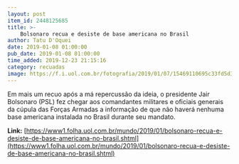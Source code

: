 ```yaml
---
layout: post
item_id: 2448125685
title: >-
    Bolsonaro recua e desiste de base americana no Brasil
author: Tatu D'Oquei
date: 2019-01-08 01:00:00
pub_date: 2019-01-08 01:00:00
time_added: 2019-12-23 21:15:16
category: recuadas
image: https://f.i.uol.com.br/fotografia/2019/01/07/15469110695c33fd5d33918_1546911069_3x2_rt.jpg
---
```


Em mais um recuo após a má repercussão da ideia, o presidente Jair Bolsonaro (PSL) fez chegar aos comandantes militares e oficiais generais da cúpula das Forças Armadas a informação de que não haverá nenhuma base americana instalada no Brasil durante seu mandato.

**Link:** [https://www1.folha.uol.com.br/mundo/2019/01/bolsonaro-recua-e-desiste-de-base-americana-no-brasil.shtml](https://www1.folha.uol.com.br/mundo/2019/01/bolsonaro-recua-e-desiste-de-base-americana-no-brasil.shtml)

